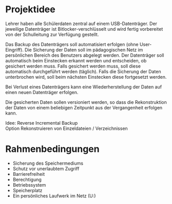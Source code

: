 Projektidee
===========
Lehrer haben alle Schülerdaten zentral auf einem USB-Datenträger.
Der jeweilige Datenträger ist Bitlocker-verschlüsselt und wird fertig
vorbereitet von der Schulleitung zur Verfügung gestellt.

Das Backup des Datenträgers soll automatisiert erfolgen (ohne User-Eingriff).
Die Sicherung der Daten soll im pädagogischen Netz im persönlichen Bereich 
des Benutzers abgelegt werden.
Der Datenträger soll automatisch beim Einstecken erkannt werden und
entscheiden, ob gesichert werden muss. Falls gesichert werden muss, soll diese
automatisch durchgeführt werden (täglich).
Falls die Sicherung der Daten unterbrochen wird, soll beim nächsten
Einstecken diese fortgesetzt werden.

Bei Verlust eines Datenträgers kann eine Wiederherstellung der Daten auf einen
neuen Datenträger erfolgen.

Die gesicherten Daten sollen versioniert werden, so dass die Rekonstruktion
der Daten von einem beliebigen Zeitpunkt aus der Vergangenheit erfolgen kann.

Idee:	Reverse Incremental Backup<br>
Option	Rekonstruieren von Einzeldateien / Verzeichnissen

Rahmenbedingungen
================= 
- Sicherung des Speichermediums 
- Schutz vor unerlaubtem Zugriff 
- Barrierefreiheit
- Berechtigung
- Betriebssystem
- Speicherplatz
- Ein persönliches Laufwerk im Netz (U:\)
